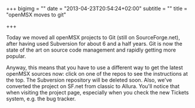 +++
bigimg = ""
date = "2013-04-23T20:54:24+02:00"
subtitle = ""
title = "openMSX moves to git"

+++


Today we moved all openMSX projects to Git (still on SourceForge.net), after having used Subversion for about 6 and a half years.
Git is now the state of the art on source code management and rapidly getting more popular. 


Anyway, this means that you have to use a different way to get the latest openMSX sources now: click on one of the repos to see the instructions at the top. 
The Subversion repository will be deleted soon. Also, we've converted the project on SF.net from classic to Allura. You'll notice that when visiting the project page, especially when you check the new Tickets system, e.g. the bug tracker.
